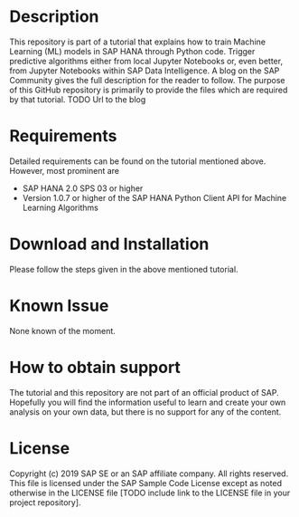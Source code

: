 # Description
This repository is part of a tutorial that explains how to train Machine Learning (ML) models in SAP HANA through Python code. Trigger predictive algorithms either from local Jupyter Notebooks or, even better, from Jupyter Notebooks within SAP Data Intelligence.
A blog on the SAP Community gives the full description for the reader to follow. The purpose of this GitHub repository is primarily to provide the files which are required by that tutorial.
TODO Url to the blog

# Requirements
Detailed requirements can be found on the tutorial mentioned above. However, most prominent are
-  SAP HANA 2.0 SPS 03 or higher
-  Version 1.0.7 or higher of the SAP HANA Python Client API for Machine Learning Algorithms

# Download and Installation
Please follow the steps given in the above mentioned tutorial.

# Known Issue
None known of the moment.

# How to obtain support
The tutorial and this repository are not part of an official product of SAP. Hopefully you will find the information useful to learn and create your own analysis on your own data, but there is no support for any of the content.

# License
Copyright (c) 2019 SAP SE or an SAP affiliate company. All rights reserved.
This file is licensed under the SAP Sample Code License except as noted otherwise in the LICENSE file [TODO include link to the LICENSE file in your project repository].
